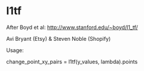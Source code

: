l1tf
====

After Boyd et al: http://www.stanford.edu/~boyd/l1_tf/

Avi Bryant (Etsy) & Steven Noble (Shopify)

Usage:

change_point_xy_pairs = l1tf(y_values, lambda).points